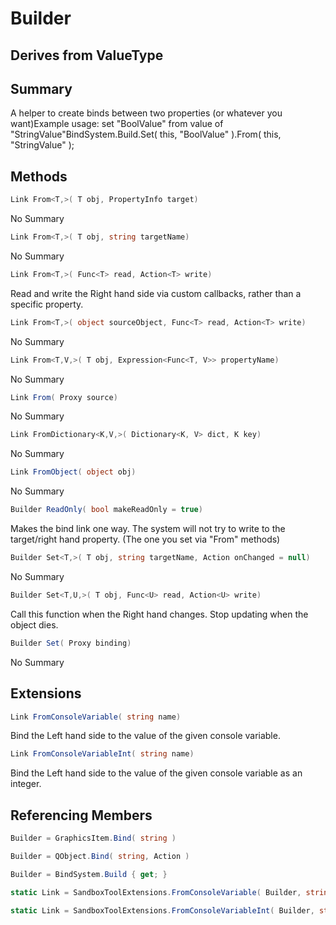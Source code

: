 # Builder

## Derives from ValueType

## Summary

A helper to create binds between two properties (or whatever you want)Example usage: set "BoolValue" from value of "StringValue"BindSystem.Build.Set( this, "BoolValue" ).From( this, "StringValue" );
## Methods

```c#
Link From<T,>( T obj, PropertyInfo target) 
```
No Summary
```c#
Link From<T,>( T obj, string targetName) 
```
No Summary
```c#
Link From<T,>( Func<T> read, Action<T> write) 
```
Read and write the Right hand side via custom callbacks, rather than a specific property.
```c#
Link From<T,>( object sourceObject, Func<T> read, Action<T> write) 
```
No Summary
```c#
Link From<T,V,>( T obj, Expression<Func<T, V>> propertyName) 
```
No Summary
```c#
Link From( Proxy source) 
```
No Summary
```c#
Link FromDictionary<K,V,>( Dictionary<K, V> dict, K key) 
```
No Summary
```c#
Link FromObject( object obj) 
```
No Summary
```c#
Builder ReadOnly( bool makeReadOnly = true) 
```
Makes the bind link one way. The system will not try to write to the target/right hand property. (The one you set via "From" methods)
```c#
Builder Set<T,>( T obj, string targetName, Action onChanged = null) 
```
No Summary
```c#
Builder Set<T,U,>( T obj, Func<U> read, Action<U> write) 
```
Call this function when the Right hand changes. Stop updating when the object dies.
```c#
Builder Set( Proxy binding) 
```
No Summary
## Extensions

```c#
Link FromConsoleVariable( string name) 
```
Bind the Left hand side to the value of the given console variable.
```c#
Link FromConsoleVariableInt( string name) 
```
Bind the Left hand side to the value of the given console variable as an integer.
## Referencing Members

```c#
Builder = GraphicsItem.Bind( string ) 
```
```c#
Builder = QObject.Bind( string, Action ) 
```
```c#
Builder = BindSystem.Build { get; } 
```
```c#
static Link = SandboxToolExtensions.FromConsoleVariable( Builder, string ) 
```
```c#
static Link = SandboxToolExtensions.FromConsoleVariableInt( Builder, string ) 
```
